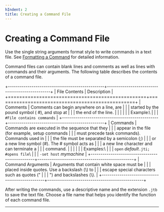 ```yaml
---
hIndent: 2
title: Creating a Command File
---
```


# Creating a Command File

Use the single string arguments format style to write commands in a text file. See [Formatting a
Command](formatCommands.html) for detailed information.

Command files can contain blank lines and comments as well as lines with commands and their
arguments. The following table describes the contents of a command file.

+-------------------------------------------------+-------------------------------------------------+
| File Contents                                   | Description                                     |
+=================================================+=================================================+
| Comments                                        | Comments can begin anywhere on a line, are      |
|                                                 | started by the pound symbol ( #), and stop at   |
|                                                 | the end of the line.                            |
|                                                 |                                                 |
|                                                 | Example:\                                       |
|                                                 | `#File contains commands`                       |
+-------------------------------------------------+-------------------------------------------------+
| Commands                                        | Commands are executed in the sequence that they |
|                                                 | appear in the file (for example, setup commands |
|                                                 | must precede task commands). Commands used in   |
|                                                 | the file must be separated by a semicolon (;)   |
|                                                 | or a new line symbol (#). The \# symbol acts as |
|                                                 | a new line character and can terminate a        |
|                                                 | command.                                        |
|                                                 |                                                 |
|                                                 | Examples:\                                      |
|                                                 | `open` *default*`.jti; #opens file`\            |
|                                                 | `-set host` *mymachine*                         |
+-------------------------------------------------+-------------------------------------------------+
| Command Arguments                               | Arguments that contain white space must be      |
|                                                 | placed inside quotes. Use a backslash (\\) to   |
|                                                 | escape special characters such as quotes (\"    |
|                                                 | \") and backslashes (\\).                       |
+-------------------------------------------------+-------------------------------------------------+

After writing the commands, use a descriptive name and the extension `.jtb` to save the text file.
Choose a file name that helps you identify the function of each command file.

----------------------------------------------------------------------------------------------------


